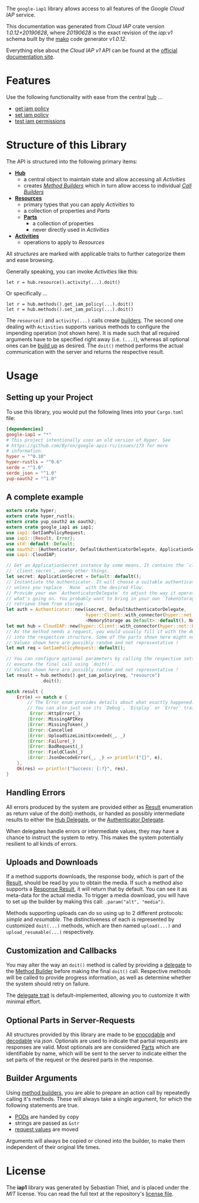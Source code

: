 <!---
DO NOT EDIT !
This file was generated automatically from 'src/mako/api/README.md.mako'
DO NOT EDIT !
-->
The `google-iap1` library allows access to all features of the *Google Cloud IAP* service.

This documentation was generated from *Cloud IAP* crate version *1.0.12+20190628*, where *20190628* is the exact revision of the *iap:v1* schema built by the [mako](http://www.makotemplates.org/) code generator *v1.0.12*.

Everything else about the *Cloud IAP* *v1* API can be found at the
[official documentation site](https://cloud.google.com/iap).
# Features

Use the following functionality with ease from the central [hub](https://docs.rs/google-iap1/1.0.12+20190628/google_iap1/struct.CloudIAP.html) ... 


* [get iam policy](https://docs.rs/google-iap1/1.0.12+20190628/google_iap1/struct.MethodGetIamPolicyCall.html)
* [set iam policy](https://docs.rs/google-iap1/1.0.12+20190628/google_iap1/struct.MethodSetIamPolicyCall.html)
* [test iam permissions](https://docs.rs/google-iap1/1.0.12+20190628/google_iap1/struct.MethodTestIamPermissionCall.html)



# Structure of this Library

The API is structured into the following primary items:

* **[Hub](https://docs.rs/google-iap1/1.0.12+20190628/google_iap1/struct.CloudIAP.html)**
    * a central object to maintain state and allow accessing all *Activities*
    * creates [*Method Builders*](https://docs.rs/google-iap1/1.0.12+20190628/google_iap1/trait.MethodsBuilder.html) which in turn
      allow access to individual [*Call Builders*](https://docs.rs/google-iap1/1.0.12+20190628/google_iap1/trait.CallBuilder.html)
* **[Resources](https://docs.rs/google-iap1/1.0.12+20190628/google_iap1/trait.Resource.html)**
    * primary types that you can apply *Activities* to
    * a collection of properties and *Parts*
    * **[Parts](https://docs.rs/google-iap1/1.0.12+20190628/google_iap1/trait.Part.html)**
        * a collection of properties
        * never directly used in *Activities*
* **[Activities](https://docs.rs/google-iap1/1.0.12+20190628/google_iap1/trait.CallBuilder.html)**
    * operations to apply to *Resources*

All *structures* are marked with applicable traits to further categorize them and ease browsing.

Generally speaking, you can invoke *Activities* like this:

```Rust,ignore
let r = hub.resource().activity(...).doit()
```

Or specifically ...

```ignore
let r = hub.methods().get_iam_policy(...).doit()
let r = hub.methods().set_iam_policy(...).doit()
```

The `resource()` and `activity(...)` calls create [builders][builder-pattern]. The second one dealing with `Activities` 
supports various methods to configure the impending operation (not shown here). It is made such that all required arguments have to be 
specified right away (i.e. `(...)`), whereas all optional ones can be [build up][builder-pattern] as desired.
The `doit()` method performs the actual communication with the server and returns the respective result.

# Usage

## Setting up your Project

To use this library, you would put the following lines into your `Cargo.toml` file:

```toml
[dependencies]
google-iap1 = "*"
# This project intentionally uses an old version of Hyper. See
# https://github.com/Byron/google-apis-rs/issues/173 for more
# information.
hyper = "^0.10"
hyper-rustls = "^0.6"
serde = "^1.0"
serde_json = "^1.0"
yup-oauth2 = "^1.0"
```

## A complete example

```Rust
extern crate hyper;
extern crate hyper_rustls;
extern crate yup_oauth2 as oauth2;
extern crate google_iap1 as iap1;
use iap1::GetIamPolicyRequest;
use iap1::{Result, Error};
use std::default::Default;
use oauth2::{Authenticator, DefaultAuthenticatorDelegate, ApplicationSecret, MemoryStorage};
use iap1::CloudIAP;

// Get an ApplicationSecret instance by some means. It contains the `client_id` and 
// `client_secret`, among other things.
let secret: ApplicationSecret = Default::default();
// Instantiate the authenticator. It will choose a suitable authentication flow for you, 
// unless you replace  `None` with the desired Flow.
// Provide your own `AuthenticatorDelegate` to adjust the way it operates and get feedback about 
// what's going on. You probably want to bring in your own `TokenStorage` to persist tokens and
// retrieve them from storage.
let auth = Authenticator::new(&secret, DefaultAuthenticatorDelegate,
                              hyper::Client::with_connector(hyper::net::HttpsConnector::new(hyper_rustls::TlsClient::new())),
                              <MemoryStorage as Default>::default(), None);
let mut hub = CloudIAP::new(hyper::Client::with_connector(hyper::net::HttpsConnector::new(hyper_rustls::TlsClient::new())), auth);
// As the method needs a request, you would usually fill it with the desired information
// into the respective structure. Some of the parts shown here might not be applicable !
// Values shown here are possibly random and not representative !
let mut req = GetIamPolicyRequest::default();

// You can configure optional parameters by calling the respective setters at will, and
// execute the final call using `doit()`.
// Values shown here are possibly random and not representative !
let result = hub.methods().get_iam_policy(req, "resource")
             .doit();

match result {
    Err(e) => match e {
        // The Error enum provides details about what exactly happened.
        // You can also just use its `Debug`, `Display` or `Error` traits
         Error::HttpError(_)
        |Error::MissingAPIKey
        |Error::MissingToken(_)
        |Error::Cancelled
        |Error::UploadSizeLimitExceeded(_, _)
        |Error::Failure(_)
        |Error::BadRequest(_)
        |Error::FieldClash(_)
        |Error::JsonDecodeError(_, _) => println!("{}", e),
    },
    Ok(res) => println!("Success: {:?}", res),
}

```
## Handling Errors

All errors produced by the system are provided either as [Result](https://docs.rs/google-iap1/1.0.12+20190628/google_iap1/enum.Result.html) enumeration as return value of 
the doit() methods, or handed as possibly intermediate results to either the 
[Hub Delegate](https://docs.rs/google-iap1/1.0.12+20190628/google_iap1/trait.Delegate.html), or the [Authenticator Delegate](https://docs.rs/yup-oauth2/*/yup_oauth2/trait.AuthenticatorDelegate.html).

When delegates handle errors or intermediate values, they may have a chance to instruct the system to retry. This 
makes the system potentially resilient to all kinds of errors.

## Uploads and Downloads
If a method supports downloads, the response body, which is part of the [Result](https://docs.rs/google-iap1/1.0.12+20190628/google_iap1/enum.Result.html), should be
read by you to obtain the media.
If such a method also supports a [Response Result](https://docs.rs/google-iap1/1.0.12+20190628/google_iap1/trait.ResponseResult.html), it will return that by default.
You can see it as meta-data for the actual media. To trigger a media download, you will have to set up the builder by making
this call: `.param("alt", "media")`.

Methods supporting uploads can do so using up to 2 different protocols: 
*simple* and *resumable*. The distinctiveness of each is represented by customized 
`doit(...)` methods, which are then named `upload(...)` and `upload_resumable(...)` respectively.

## Customization and Callbacks

You may alter the way an `doit()` method is called by providing a [delegate](https://docs.rs/google-iap1/1.0.12+20190628/google_iap1/trait.Delegate.html) to the 
[Method Builder](https://docs.rs/google-iap1/1.0.12+20190628/google_iap1/trait.CallBuilder.html) before making the final `doit()` call. 
Respective methods will be called to provide progress information, as well as determine whether the system should 
retry on failure.

The [delegate trait](https://docs.rs/google-iap1/1.0.12+20190628/google_iap1/trait.Delegate.html) is default-implemented, allowing you to customize it with minimal effort.

## Optional Parts in Server-Requests

All structures provided by this library are made to be [enocodable](https://docs.rs/google-iap1/1.0.12+20190628/google_iap1/trait.RequestValue.html) and 
[decodable](https://docs.rs/google-iap1/1.0.12+20190628/google_iap1/trait.ResponseResult.html) via *json*. Optionals are used to indicate that partial requests are responses 
are valid.
Most optionals are are considered [Parts](https://docs.rs/google-iap1/1.0.12+20190628/google_iap1/trait.Part.html) which are identifiable by name, which will be sent to 
the server to indicate either the set parts of the request or the desired parts in the response.

## Builder Arguments

Using [method builders](https://docs.rs/google-iap1/1.0.12+20190628/google_iap1/trait.CallBuilder.html), you are able to prepare an action call by repeatedly calling it's methods.
These will always take a single argument, for which the following statements are true.

* [PODs][wiki-pod] are handed by copy
* strings are passed as `&str`
* [request values](https://docs.rs/google-iap1/1.0.12+20190628/google_iap1/trait.RequestValue.html) are moved

Arguments will always be copied or cloned into the builder, to make them independent of their original life times.

[wiki-pod]: http://en.wikipedia.org/wiki/Plain_old_data_structure
[builder-pattern]: http://en.wikipedia.org/wiki/Builder_pattern
[google-go-api]: https://github.com/google/google-api-go-client

# License
The **iap1** library was generated by Sebastian Thiel, and is placed 
under the *MIT* license.
You can read the full text at the repository's [license file][repo-license].

[repo-license]: https://github.com/Byron/google-apis-rsblob/master/LICENSE.md
